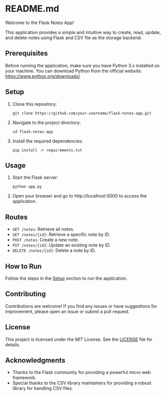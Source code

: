 # README.md

Welcome to the Flask Notes App!

This application provides a simple and intuitive way to create, read, update, and delete notes using Flask and CSV file as the storage backend.

## Prerequisites

Before running the application, make sure you have Python 3.x installed on your machine. You can download Python from the official website: https://www.python.org/downloads/

## Setup

1. Clone this repository:
   ```
   git clone https://github.com/your-username/flask-notes-app.git
   ```

2. Navigate to the project directory:
   ```
   cd flask-notes-app
   ```

3. Install the required dependencies:
   ```
   pip install -r requirements.txt
   ```

## Usage

1. Start the Flask server:
   ```
   python app.py
   ```

2. Open your browser and go to http://localhost:5000 to access the application.

## Routes

- `GET /notes`: Retrieve all notes.
- `GET /notes/{id}`: Retrieve a specific note by ID.
- `POST /notes`: Create a new note.
- `PUT /notes/{id}`: Update an existing note by ID.
- `DELETE /notes/{id}`: Delete a note by ID.

## How to Run

Follow the steps in the [Setup](#setup) section to run the application.

## Contributing

Contributions are welcome! If you find any issues or have suggestions for improvement, please open an issue or submit a pull request.

## License

This project is licensed under the MIT License. See the [LICENSE](LICENSE) file for details.

## Acknowledgments

- Thanks to the Flask community for providing a powerful micro web framework.
- Special thanks to the CSV library maintainers for providing a robust library for handling CSV files.
